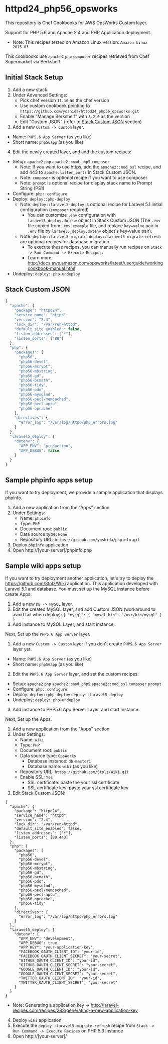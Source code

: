 
# httpd24_php56_opsworks

This repository is Chef Cookbooks for AWS OpsWorks Custom layer.

Support for PHP 5.6 and Apache 2.4 and PHP Application deployment.

* Note: This recipes tested on Amazon Linux version: `Amazon Linux 2015.03`

This cookbooks use `apache2` `php` `composer` recipes retrieved from Chef Supermarket via Berkshelf.

## Initial Stack Setup

1. Add a new stack
2. Under Advanced Settings:
   - Pick chef version `11.10` as the chef version
   - Use custom cookbook pointing to `https://github.com/yoshida/httpd24_php56_opsworks.git`
   - Enable "Manage Berkshelf" with `3.2.0` as the version
   - Edit "Custom JSON" (refer to [Stack Custom JSON](#stack-custom-json) section)
3. Add a new `Custom -> Custom` layer.
  * Name: `PHP5.6 App Server` (as you like)
  * Short name: `php56app` (as you like)
4. Edit the newly created layer, and add the custom recipes:
  * Setup: `apache2` `php` `apache2::mod_php5` `composer`
    * Note: If you want to use https, add the `apache2::mod_ssl` recipe, and add 443 to `apache.listen_ports` in Stack Custom JSON.
    * Note: `composer` is optional recipe if you want to use composer
    * Note: `prompt` is optional recipe for display stack name to Prompt String (PS1)
  * Configure: `php::configure`
  * Deploy: `deploy::php-deploy`
    * Note: `deploy::laravel5-deploy` is optional recipe for Laravel 5.1 initial configuration (`composer` required)
      * You can customize `.env` configuration with `laravel5_deploy.dotenv` object in Stack Custom JSON (The `.env` file copied from `.env.example` file, and replace `key=value` pair in `.env` file by `laravel5_deploy.dotenv` object's key-value pair).
    * Note: `deploy::laravel5-migrate`, `deploy::laravel5-migrate-refresh` are optional recipes for database migration.
      * To execute these recipes, you can manually run recipes on `Stack -> Run Command -> Execute Recipes`.
      * Learn more: http://docs.aws.amazon.com/opsworks/latest/userguide/workingcookbook-manual.html
  * Undeploy: `deploy::php-undeploy`

## Stack Custom JSON

```javascript
{
  "apache": {
    "package": "httpd24",
    "service_name": "httpd",
    "version": "2.4",
    "lock_dir": "/var/run/httpd",
    "default_site_enabled": false,
    "listen_addresses": ["*"],
    "listen_ports": ["80"]
  },
  "php": {
    "packages": [
      "php56",
      "php56-devel",
      "php56-mcrypt",
      "php56-mbstring",
      "php56-gd",
      "php56-bcmath",
      "php56-tidy",
      "php56-pdo",
      "php56-mysqlnd",
      "php56-pecl-memcached",
      "php56-pecl-apcu",
      "php56-opcache"
    ],
    "directives": {
      "error_log": "/var/log/httpd/php_errors.log"
    }
  },
  "laravel5_deploy": {
    "dotenv": {
      "APP_ENV": "production",
      "APP_DEBUG": false
    }
  }
}
```

## Sample phpinfo apps setup

If you want to try deployment, we provide a sample application that displays phpinfo.

1. Add a new application from the "Apps" section
2. Under Settings:
   - Name: `phpinfo`
   - Type: `PHP`
   - Document root: `public`
   - Data source type: `None`
   - Repository URL: `https://github.com/yoshida/phpinfo.git`
3. Deploy `phpinfo` application 
4. Open http://[your-server]/phpinfo.php

## Sample wiki apps setup

If you want to try deployment another application, let's try to deploy the https://github.com/Stolz/Wiki application.
This application developed with Laravel 5.1 and database. You must set up the MySQL instance before create Apps.

1. Add a new `DB -> MySQL` layer.
2. Edit the created MySQL layer, and add Custom JSON (workaround to avoid fail when deploy):
`
{
  "mysql": {
    "mysql_bin": "/usr/bin/mysql"
  }
}
`
3. Add instance to MySQL Layer, and start instance.

Next, Set up the `PHP5.6 App Server` layer.

1. Add a new `Custom -> Custom` layer if you don't create `PHP5.6 App Server` layer yet.
  * Name: `PHP5.6 App Server` (as you like)
  * Short name: `php56app` (as you like)
2. Edit the `PHP5.6 App Server` layer, and set the custom recipes:
  * Setup: `apache2` `php` `apache2::mod_php5` `apache2::mod_ssl` `composer` `prompt`
  * Configure: `php::configure`
  * Deploy: `deploy::php-deploy` `deploy::laravel5-deploy`
  * Undeploy: `deploy::php-undeploy`
3. Add instance to PHP5.6 App Server Layer, and start instance.

Next, Set up the Apps.

1. Add a new application from the "Apps" section
2. Under Settings:
   - Name: `wiki`
   - Type: `PHP`
   - Document root: `public`
   - Data source type: `OpsWorks`
     - Database instance: `db-master1`
     - Database name: `wiki` (as you like)
   - Repository URL: `https://github.com/Stolz/Wiki.git`
   - Enable SSL: `Yes`
     - SSL certificate: paste the your ssl certificate
     - SSL certificate key: paste your ssl certificate key
3. Edit Stack Custom JSON:
```
{
  "apache": {
    "package": "httpd24",
    "service_name": "httpd",
    "version": "2.4",
    "lock_dir": "/var/run/httpd",
    "default_site_enabled": false,
    "listen_addresses": ["*"],
    "listen_ports": [80,443]
  },
  "php": {
    "packages": [
      "php56",
      "php56-devel",
      "php56-mcrypt",
      "php56-mbstring",
      "php56-gd",
      "php56-bcmath",
      "php56-pdo",
      "php56-mysqlnd",
      "php56-pecl-memcached",
      "php56-pecl-apcu",
      "php56-opcache",
      "php56-tidy"
    ],
    "directives": {
      "error_log": "/var/log/httpd/php_errors.log"
    }
  },
  "laravel5_deploy": {
    "dotenv": {
      "APP_ENV": "development",
      "APP_DEBUG": true,
      "APP_KEY": "your-application-key",
      "FACEBOOK_OAUTH_CLIENT_ID": "your-id",
      "FACEBOOK_OAUTH_CLIENT_SECRET": "your-secret",
      "GITHUB_OAUTH_CLIENT_ID": "your-id",
      "GITHUB_OAUTH_CLIENT_SECRET": "your-secret",
      "GOOGLE_OAUTH_CLIENT_ID": "your-id",
      "GOOGLE_OAUTH_CLIENT_SECRET": "your-secret",
      "TWITTER_OAUTH_CLIENT_ID": "your-id",
      "TWITTER_OAUTH_CLIENT_SECRET": "your-secret"
    }
  }
}
```
* Note: Generating a application key -> http://laravel-recipes.com/recipes/283/generating-a-new-application-key

4. Deploy `wiki` application
5. Execute the `deploy::laravel5-migrate-refresh` recipe from `Stack -> Run Command -> Execute Recipes` on PHP 5.6 instance
6. Open http://[your-server]/


